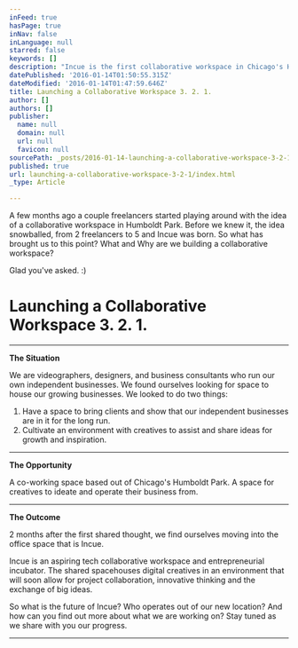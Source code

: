 ```yaml
---
inFeed: true
hasPage: true
inNav: false
inLanguage: null
starred: false
keywords: []
description: "Incue is the first collaborative workspace in Chicago's Humboldt Park."
datePublished: '2016-01-14T01:50:55.315Z'
dateModified: '2016-01-14T01:47:59.646Z'
title: Launching a Collaborative Workspace 3. 2. 1.
author: []
authors: []
publisher:
  name: null
  domain: null
  url: null
  favicon: null
sourcePath: _posts/2016-01-14-launching-a-collaborative-workspace-3-2-1.md
published: true
url: launching-a-collaborative-workspace-3-2-1/index.html
_type: Article

---
```

A few months ago a couple freelancers started playing around with the idea of a collaborative workspace in Humboldt Park. Before we knew it, the idea snowballed, from 2 freelancers to 5 and Incue was born. So what has brought us to this point? What and Why are we building a collaborative workspace? 

Glad you've asked. :)

# Launching a Collaborative Workspace 3\. 2\. 1\.

****

**The Situation**

We are videographers, designers, and business consultants who run our own independent businesses.  We found ourselves looking for space to house our growing businesses. We looked to do two things:

1. Have a space to bring clients and show that our independent businesses are in it for the long run.
2. Cultivate an environment with creatives to assist and share ideas for growth and inspiration.

****

**The Opportunity**

A co-working space based out of Chicago's Humboldt Park. A space for creatives to ideate and operate their business from. 

****

**The Outcome**

2 months after the first shared thought, we find ourselves moving into the office space that is Incue. 

Incue is an aspiring tech ­collaborative workspace and entrepreneurial incubator. The shared spacehouses digital creatives in an environment that will soon allow for project collaboration, innovative thinking and the exchange of big ideas.

So what is the future of Incue? Who operates out of our new location? And how can you find out more about what we are working on? Stay tuned as we share with you our progress.

****